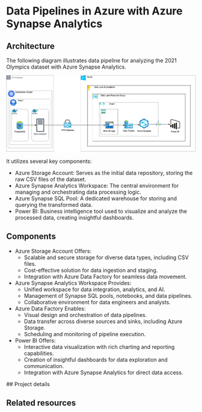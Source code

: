 # Data Pipelines in Azure with Azure Synapse Analytics


## Architecture
The following diagram illustrates data pipeline for analyzing the 2021 Olympics dataset with Azure Synapse Analytics.

![Architecture](img/Data%20Pipelines%20in%20Azure%20with%20Azure%20Synapse%20Analytics.drawio.png)

It utilizes several key components:

- Azure Storage Account: Serves as the initial data repository, storing the raw CSV files of the dataset.
- Azure Synapse Analytics Workspace: The central environment for managing and orchestrating data processing logic.
- Azure Synapse SQL Pool: A dedicated warehouse for storing and querying the transformed data.
- Power BI: Business intelligence tool used to visualize and analyze the processed data, creating insightful dashboards.

## Components
- Azure Storage Account Offers:
    - Scalable and secure storage for diverse data types, including CSV files.
    - Cost-effective solution for data ingestion and staging.
    - Integration with Azure Data Factory for seamless data movement.
- Azure Synapse Analytics Workspace Provides:
    - Unified workspace for data integration, analytics, and AI.
    - Management of Synapse SQL pools, notebooks, and data pipelines.
    - Collaborative environment for data engineers and analysts.
- Azure Data Factory Enables:
    - Visual design and orchestration of data pipelines.
    - Data transfer across diverse sources and sinks, including Azure Storage.
    - Scheduling and monitoring of pipeline execution.
- Power BI Offers:
    - Interactive data visualization with rich charting and reporting capabilities.
    - Creation of insightful dashboards for data exploration and communication.
    - Integration with Azure Synapse Analytics for direct data access.

## Project details

## Related resources